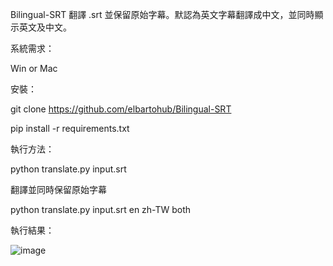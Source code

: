 Bilingual-SRT 翻譯 .srt 並保留原始字幕。默認為英文字幕翻譯成中文，並同時顯示英文及中文。

系統需求：

Win or Mac

安裝：

git clone https://github.com/elbartohub/Bilingual-SRT

pip install -r requirements.txt

執行方法：

python translate.py input.srt



翻譯並同時保留原始字幕

python translate.py input.srt en zh-TW both

執行結果：

![image](https://github.com/user-attachments/assets/264252b8-957b-4c92-924a-a433d29d3fcb)
